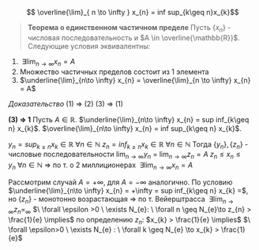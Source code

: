 $$ \overline{\lim}_{ n \to \infty } x_{n} = inf sup_{k\geq n}x_{k}$$


> **Теорема о единственном частичном пределе**
> Пусть $\{ x_{n} \}$ - числовая последовательность и $A \in \overline{\mathbb{R}}$. Следующие условия эквивалентны:

1. $\ \exists \lim_{ n \to \infty } x_{n} = A$
2. Множество частичных пределов состоит из 1 элемента
3. $\underline{\lim}_{n\to \infty} x_{n} = \overline{\lim}_{n \to \infty} x_{n} = A$

*Доказательство*
(1) => (2) 
(3) => (1)

**(3) => 1**
Пусть $A \in \mathbb{R}$. 
$\underline{\lim}_{n\to \infty} x_{n} = sup inf_{k\geq n} x_{k}$.
$\overline{\lim}_{n\to \infty} x_{n} = inf sup_{k\geq n} x_{k}$.

$y_{n} = sup_{k\geq n}x_{k} \in \mathbb{R} \ \forall n \in \mathbb{N}$
$z_{n} = inf_{k\geq n}x_{k} \in \mathbb{R} \ \forall n \in \mathbb{N}$
Тогда $\{ y_{n} \}, \{ z_{n} \}$ - числовые последовательности
$\lim_{ n \to \infty } y_{n}$ = $\lim_{ n \to \infty } z_{n} = A$
$z_{n} \leq x_{n} \leq y_{n} \ \forall n \in \mathbb{N}$ => по т. о 2 миллиционерах $\ \exists \lim_{ n \to \infty } x_{n} = A$

Рассмотрим случай $A = +\infty$, для $A = -\infty$ аналогично.
	По условию $\underline{\lim}_{n\to \infty} x_{n} = +\infty = sup inf_{k\geq n} x_{k} =$, но $\{ z_{n} \}$ - монотонно возрастающая => по т. Вейерштрасса $\ \exists \lim_{ n \to \infty } z_{n} = _\infty$ $\ \forall \epsilon >0 \ \exists N_{e}: \ \forall n \geq N_{e}\to z_{n} > \frac{1}{e} \implies$ по определению $z_{n}$: $x_{k} > \frac{1}{e} \implies$ $\ \forall \epsilon>0 \ \exists N_{e} : \ \forall k \geq N_{e} \to x_{k} > \frac{1}{e}$